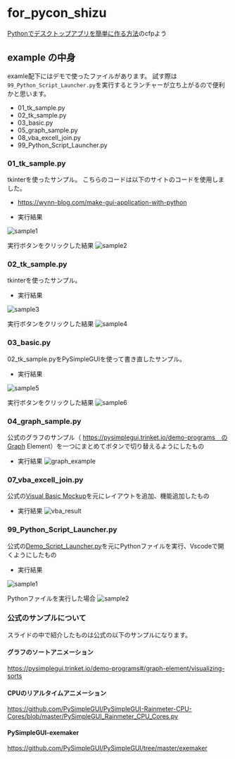 # for_pycon_shizu
[Pythonでデスクトップアプリを簡単に作る方法](https://shizuoka.pycon.jp/session/dario_okazaki/)のcfpよう

## example の中身
examle配下にはデモで使ったファイルがあります。
試す際は`99_Python_Script_Launcher.py`を実行するとランチャーが立ち上がるので便利かと思います。
 
- 01_tk_sample.py
- 02_tk_sample.py
- 03_basic.py
- 05_graph_sample.py
- 08_vba_excell_join.py
- 99_Python_Script_Launcher.py

### 01_tk_sample.py
tkinterを使ったサンプル。
こちらのコードは以下のサイトのコードを使用しました。
- https://wynn-blog.com/make-gui-application-with-python 

- 実行結果

![sample1](https://github.com/okajun35/for_pycon_shizu/blob/for_screenshot/example/sample_png/01_basic/1.png)

実行ボタンをクリックした結果
![sample2](https://github.com/okajun35/for_pycon_shizu/blob/for_screenshot/example/sample_png/01_basic/2.png)


### 02_tk_sample.py
tkinterを使ったサンプル。

- 実行結果

![sample3](https://github.com/okajun35/for_pycon_shizu/blob/for_screenshot/example/sample_png/01_basic/3.png)

実行ボタンをクリックした結果
![sample4](https://github.com/okajun35/for_pycon_shizu/blob/for_screenshot/example/sample_png/01_basic/4.png)


### 03_basic.py
02_tk_sample.pyをPySimpleGUIを使って書き直したサンプル。

- 実行結果

![sample5](https://github.com/okajun35/for_pycon_shizu/blob/for_screenshot/example/sample_png/01_basic/5.png)

実行ボタンをクリックした結果
![sample6](https://github.com/okajun35/for_pycon_shizu/blob/for_screenshot/example/sample_png/01_basic/6.png)

### 04_graph_sample.py
公式のグラフのサンプル（ https://pysimplegui.trinket.io/demo-programs　のGraph Element）を一つにまとめてボタンで切り替えるようにしたもの

- 実行結果
![graph_example](https://github.com/okajun35/for_pycon_shizu/blob/for_screenshot/example/sample_png/02_graph/graph_example.jpg)

### 07_vba_excell_join.py
公式の[Visual Basic Mockup](https://pysimplegui.trinket.io/demo-programs#/examples-for-reddit-posts/visual-basic-mockup)を元にレイアウトを追加、機能追加したもの

- 実行結果
![vba_result](https://github.com/okajun35/for_pycon_shizu/blob/for_screenshot/example/sample_png/03_vba/VBA_result.jpg)

### 99_Python_Script_Launcher.py
公式の[Demo_Script_Launcher.py](https://github.com/PySimpleGUI/PySimpleGUI/blob/master/DemoPrograms/Demo_Script_Launcher.py)を元にPythonファイルを実行、Vscodeで開くようにしたもの

- 実行結果

![sample1](https://github.com/okajun35/for_pycon_shizu/blob/for_screenshot/example/sample_png/99_launcher/2.png)

Pythonファイルを実行した場合
![sample2](https://github.com/okajun35/for_pycon_shizu/blob/for_screenshot/example/sample_png/99_launcher/2.png)


### 公式のサンプルについて
スライドの中で紹介したものは公式の以下のサンプルになります。

#### グラフのソートアニメーション
https://pysimplegui.trinket.io/demo-programs#/graph-element/visualizing-sorts 

#### CPUのリアルタイムアニメーション
https://github.com/PySimpleGUI/PySimpleGUI-Rainmeter-CPU-Cores/blob/master/PySimpleGUI_Rainmeter_CPU_Cores.py

#### PySimpleGUI-exemaker
https://github.com/PySimpleGUI/PySimpleGUI/tree/master/exemaker


